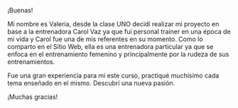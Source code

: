 ¡Buenas!

Mi nombre es Valeria, desde la clase UNO decidí realizar mi proyecto en base a la entrenadora Carol Vaz ya que fui personal trainer en una época de mi vida y Carol fue una de mis referentes en su momento. 
Como lo comparto en el Sitio Web, ella es una entrenadora particular ya que se enfoca en el entrenamiento femenino y principalmente por la rudeza de sus entrenamientos.

Fue una gran experiencia para mi este curso, practiqué muchísimo cada tema enseñado en el mismo. Descubrí una nueva pasión. 

¡Muchas gracias!